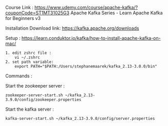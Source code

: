 Course Link : 
https://www.udemy.com/course/apache-kafka/?couponCode=ST1MT31025G3
Apache Kafka Series - Learn Apache Kafka for Beginners v3


Installation 
Download link: https://kafka.apache.org/downloads


Setup : https://learn.conduktor.io/kafka/how-to-install-apache-kafka-on-mac/

    1. edit zshrc file :  
        vi ~/.zshrc 
    2. set path variable: 
        export PATH="$PATH:/Users/stephanemaarek/kafka_2.13-3.0.0/bin"

Commands : 

Start the zookeeper server :
```
zookeeper-server-start.sh ~/kafka_2.13-3.9.0/config/zookeeper.properties
```
Start the kafka server :
```
kafka-server-start.sh ~/kafka_2.13-3.9.0/config/server.properties
```